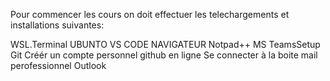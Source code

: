 


Pour commencer les cours on doit effectuer les telechargements et installations suivantes:


WSL.Terminal UBUNTO
VS CODE
NAVIGATEUR
Notpad++
MS TeamsSetup
Git
Créér un compte personnel  github en ligne
Se connecter à la boite mail perofessionnel Outlook 
